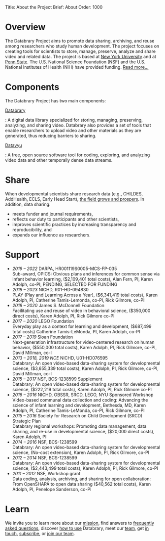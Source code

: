 Title: About the Project
Brief: About
Order: 1000

# Overview

The Databrary Project aims to promote data sharing, archiving, and reuse among researchers who study human development. The project focuses on creating tools for scientists to store, manage, preserve, analyze and share video and related data. The project is based at [New York University](http://www.nyu.edu) and at [Penn State](http://www.psu.edu). The U.S. National Science Foundation (NSF) and the U.S. National Institutes of Health (NIH) have provided funding. [Read more...](https://www.databrary.org/about/about-databrary.html)

# Components

<p style="margin-bottom: 14px;">The Databrary Project has two main components:</p>

[Databrary](http://databrary.org)

:   A digital data library specialized for storing, managing, preserving, analyzing, and sharing video. Databrary also provides a set of tools that enable researchers to upload video and other materials as they are generated, thus reducing barriers to sharing.

[Datavyu](http://datavyu.org)

:   A free, open source software tool for coding, exploring, and analyzing video data and other temporally dense data streams.

# Share

<p style="margin-bottom: 14px;">When developmental scientists share research data (e.g., CHILDES, AddHealth, ECLS, Early Head Start), <a href="https://www.databrary.org/about/why-share.html">the field grows and prospers</a>. In addition, data sharing:</p>

- meets funder and journal requirements, 
- reflects our duty to participants and other scientists, 
- improves scientific practices by increasing transparency and reproducibility, and 
- expands our influence as researchers. 

# Support

- _2019 – 2022_ DARPA, HR001119S0005-MCS-FP-035 <br> 
Sub-award, OPICS: Obvious plans and inferences for common sense via infant behavior learning, ($2,109,401 total costs), Alan Fern, PI, Karen Adolph, co-PI, PENDING, SELECTED FOR FUNDING
- _2018 – 2023_ NICHD, R01-HD-094830 <br> 
PLAY (Play and Learning Across a Year), ($6,341,419 total costs), Karen Adolph, PI, Catherine Tamis-Lemonda, co-PI, Rick Gilmore, co-PI
- _2018 – 2020_ James S. McDonnell Foundation <br> 
Facilitating use and reuse of video in behavioral science, ($350,000 direct costs), Karen Adolph, PI, Rick Gilmore co-PI
- _2017 – 2020_ LEGO Foundation <br> 
Everyday play as a context for learning and development, ($687,499 total costs) Catherine Tamis-LeMonda, PI, Karen Adolph, co-PI
- _2017 – 2019_ Sloan Foundation 
<br> Next-generation infrastructure for video-centered research on human behavior, ($550,000 total costs), Karen Adolph, PI, Rick Gilmore, co-PI, David Millman, co-I
- _2013 – 2018, 2019 NCE_ NICHD, U01-HD076595 
<br> Databrary: An open video-based data-sharing system for developmental science, ($3,655,339 total costs), Karen Adolph, PI, Rick Gilmore, co-PI, David Millman, co-I
- _2015 – 2017_ NSF, BCS-1238599 Supplement 
<br> Databrary: An open video-based data-sharing system for developmental science, ($222,219 total costs), Karen Adolph, PI, Rick Gilmore co-PI
- _2016 – 2016_ NICHD, OBSSR, SRCD, LEGO, NYU Sponsored Workshop 
<br> Video-based communal data collection and coding: Advancing the science of infant learning and development, Bethesda, MD, Karen Adolph, PI, Catherine Tamis-LeMonda, co-PI, Rick Gilmore, co-PI
- _2015 – 2016_ Society for Research on Child Development (SRCD) Strategic Plan 
<br> Databrary regional workshops: Promoting data management, data sharing, and re-use in developmental science, ($20,000 direct costs), Karen Adolph, PI
- _2014 – 2016_ NSF, BCS-1238599 
<br> Databrary: An open video-based data-sharing system for developmental science, (No-cost extension), Karen Adolph, PI, Rick Gilmore, co-PI
- _2012 – 2014_ NSF, BCS-1238599 
<br> Databrary: An open video-based data-sharing system for developmental science, ($2,443,499 total costs), Karen Adolph, PI, Rick Gilmore, co-PI
- _2011 – 2012_ NSF, Workshop grant 
<br> Data coding, analysis, archiving, and sharing for open collaboration: From OpenSHAPA to open data sharing ($40,562 total costs), Karen Adolph, PI, Penelope Sanderson, co-PI

# Learn

We invite you to learn more about our [mission](|filename|about/mission.md), find answers to [frequently asked questions](|filename|resources/faq.md), discover [how to use](|filename|about/use-cases.md) Databrary, meet our [team](|filename|about/team.md), get [in touch](|filename|about/contact.md), [subscribe](|filename|about/newsletter.md), or [join our team](|filename|about/jobs.md).
